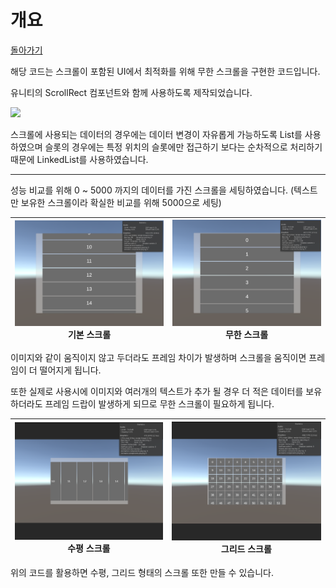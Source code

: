 # 개요
[돌아가기](https://github.com/ladius3565/Portfolio/blob/main/README.md)


해당 코드는 스크롤이 포함된 UI에서 최적화를 위해 무한 스크롤을 구현한 코드입니다.

유니티의 ScrollRect 컴포넌트와 함께 사용하도록 제작되었습니다.

<img src="[https://github.com/user-attachments/assets/-](https://github.com/ladius3565/Portfolio/blob/main/%EA%B3%B5%ED%86%B5%20%EA%B8%B0%EB%8A%A5%20%EA%B5%AC%ED%98%84/%EB%AC%B4%ED%95%9C%20%EC%8A%A4%ED%81%AC%EB%A1%A4/Image/ScrollUML.png)" witdh="100%"/>

스크롤에 사용되는 데이터의 경우에는 데이터 변경이 자유롭게 가능하도록 List를 사용하였으며 슬롯의 경우에는 특정 위치의 슬롯에만 접근하기 보다는 순차적으로 처리하기 때문에 LinkedList를 사용하였습니다.

--------------------------

성능 비교를 위해 0 ~ 5000 까지의 데이터를 가진 스크롤을 세팅하였습니다. (텍스트만 보유한 스크롤이라 확실한 비교를 위해 5000으로 세팅)

![](https://github.com/ladius3565/Portfolio/blob/main/%EA%B3%B5%ED%86%B5%20%EA%B8%B0%EB%8A%A5%20%EA%B5%AC%ED%98%84/%EB%AC%B4%ED%95%9C%20%EC%8A%A4%ED%81%AC%EB%A1%A4/Image/WorstScroll.png) 기본 스크롤 | ![](https://github.com/ladius3565/Portfolio/blob/main/%EA%B3%B5%ED%86%B5%20%EA%B8%B0%EB%8A%A5%20%EA%B5%AC%ED%98%84/%EB%AC%B4%ED%95%9C%20%EC%8A%A4%ED%81%AC%EB%A1%A4/Image/InfiniteScroll.png) 무한 스크롤
---|---|

이미지와 같이 움직이지 않고 두더라도 프레임 차이가 발생하며 스크롤을 움직이면 프레임이 더 떨어지게 됩니다.

또한 실제로 사용시에 이미지와 여러개의 텍스트가 추가 될 경우 더 적은 데이터를 보유하더라도 프레임 드랍이 발생하게 되므로 무한 스크롤이 필요하게 됩니다.

![](https://github.com/ladius3565/Portfolio/blob/main/%EA%B3%B5%ED%86%B5%20%EA%B8%B0%EB%8A%A5%20%EA%B5%AC%ED%98%84/%EB%AC%B4%ED%95%9C%20%EC%8A%A4%ED%81%AC%EB%A1%A4/Image/HorizontalScroll.png) 수평 스크롤 | ![](https://github.com/ladius3565/Portfolio/blob/main/%EA%B3%B5%ED%86%B5%20%EA%B8%B0%EB%8A%A5%20%EA%B5%AC%ED%98%84/%EB%AC%B4%ED%95%9C%20%EC%8A%A4%ED%81%AC%EB%A1%A4/Image/GridScroll.png) 그리드 스크롤 
---|---|

위의 코드를 활용하면 수평, 그리드 형태의 스크롤 또한 만들 수 있습니다.
